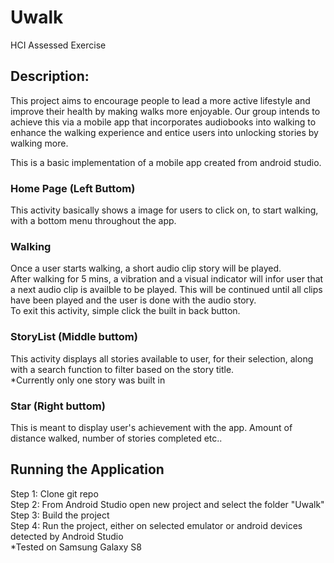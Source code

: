 # Uwalk
HCI Assessed Exercise 

## Description:
This project aims to encourage people to lead a more active lifestyle and improve their health by making walks more enjoyable. Our group intends to achieve this via a mobile app that incorporates audiobooks into walking to enhance the walking experience and entice users into unlocking stories by walking more. <br />

This is a basic implementation of a mobile app created from android studio.

### Home Page (Left Buttom)
This activity basically shows a image for users to click on, to start walking, with a bottom menu throughout the app.

### Walking
Once a user starts walking, a short audio clip story will be played. <br />
After walking for 5 mins, a vibration and a visual indicator will infor user that a next audio clip is availble to be played.
This will be continued until all clips have been played and the user is done with the audio story. <br />
To exit this activity, simple click the built in back button.

### StoryList (Middle buttom)
This activity displays all stories available to user, for their selection, along with a search function to filter based on the story title.  <br />
*Currently only one story was built in

### Star (Right buttom)
This is meant to display user's achievement with the app.
Amount of distance walked, number of stories completed etc..

## Running the Application

Step 1: Clone git repo <br />
Step 2: From Android Studio open new project and select the folder "Uwalk"
Step 3: Build the project <br />
Step 4: Run the project, either on selected emulator or android devices detected by Android Studio <br />
*Tested on Samsung Galaxy S8

